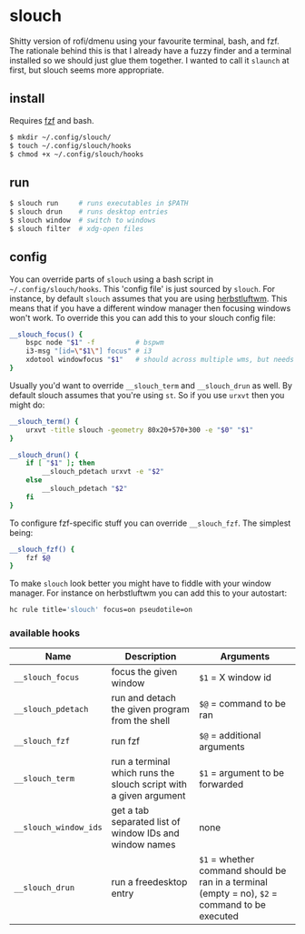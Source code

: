 # slouch

Shitty version of rofi/dmenu using your favourite terminal, bash, and fzf.
The rationale behind this is that
I already have a fuzzy finder and a terminal installed so we should just glue them together.
I wanted to call it `slaunch` at first, but slouch seems more appropriate.

## install

Requires [fzf](https://github.com/junegunn/fzf) and bash.

```sh
$ mkdir ~/.config/slouch/
$ touch ~/.config/slouch/hooks
$ chmod +x ~/.config/slouch/hooks
```

## run

```sh
$ slouch run     # runs executables in $PATH
$ slouch drun    # runs desktop entries
$ slouch window  # switch to windows
$ slouch filter  # xdg-open files
```

## config

You can override parts of `slouch` using a bash script in `~/.config/slouch/hooks`.
This 'config file' is just sourced by `slouch`.
For instance, by default `slouch` assumes that you are using [herbstluftwm](https://herbstluftwm.org/).
This means that if you have a different window manager then focusing windows won't work.
To override this you can add this to your slouch config file:

```sh
__slouch_focus() {
    bspc node "$1" -f          # bspwm
    i3-msg "[id=\"$1\"] focus" # i3
    xdotool windowfocus "$1"   # should across multiple wms, but needs xdotool
}
```

Usually you'd want to override `__slouch_term` and `__slouch_drun` as well.
By default slouch assumes that you're using `st`.
So if you use `urxvt` then you might do:

```sh
__slouch_term() {
    urxvt -title slouch -geometry 80x20+570+300 -e "$0" "$1"
}

__slouch_drun() {
    if [ "$1" ]; then
        __slouch_pdetach urxvt -e "$2"
    else
        __slouch_pdetach "$2"
    fi
}
```

To configure fzf-specific stuff you can override `__slouch_fzf`.
The simplest being:

```sh
__slouch_fzf() {
    fzf $@
}
```

To make `slouch` look better you might have to fiddle with your window manager.
For instance on herbstluftwm you can add this to your autostart:

```sh
hc rule title='slouch' focus=on pseudotile=on
```

### available hooks

| Name                  | Description                                                       | Arguments |
|-----------------------|-------------------------------------------------------------------|-----------|
| `__slouch_focus`      | focus the given window                                            | `$1` = X window id |
| `__slouch_pdetach`    | run and detach the given program from the shell                   | `$@` = command to be ran |
| `__slouch_fzf`        | run fzf                                                           | `$@` = additional arguments |
| `__slouch_term`       | run a terminal which runs the slouch script with a given argument | `$1` = argument to be forwarded |
| `__slouch_window_ids` | get a tab separated list of window IDs and window names           | none |
| `__slouch_drun`       | run a freedesktop entry                                           | `$1` = whether command should be ran in a terminal (empty = no), `$2` = command to be executed |
